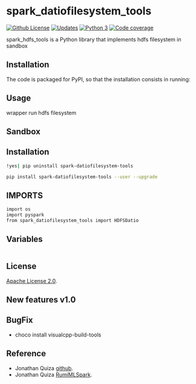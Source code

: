 # spark_datiofilesystem_tools

[![Github License](https://img.shields.io/badge/License-Apache%202.0-blue.svg)](https://opensource.org/licenses/Apache-2.0)
[![Updates](https://pyup.io/repos/github/woctezuma/google-colab-transfer/shield.svg)](pyup)
[![Python 3](https://pyup.io/repos/github/woctezuma/google-colab-transfer/python-3-shield.svg)](pyup)
[![Code coverage](https://codecov.io/gh/woctezuma/google-colab-transfer/branch/master/graph/badge.svg)](codecov)

spark_hdfs_tools is a Python library that implements hdfs filesystem in sandbox

## Installation

The code is packaged for PyPI, so that the installation consists in running:


## Usage

wrapper run hdfs filesystem

## Sandbox
## Installation
```sh
!yes| pip uninstall spark-datiofilesystem-tools
```

```sh
pip install spark-datiofilesystem-tools --user --upgrade
```

## IMPORTS
```sh
import os
import pyspark
from spark_datiofilesystem_tools import HDFSDatio


```

## Variables
```sh

```







## License

[Apache License 2.0](https://www.dropbox.com/s/8t6xtgk06o3ij61/LICENSE?dl=0).

## New features v1.0

## BugFix

- choco install visualcpp-build-tools

## Reference

- Jonathan Quiza [github](https://github.com/jonaqp).
- Jonathan Quiza [RumiMLSpark](http://rumi-ml.herokuapp.com/).
